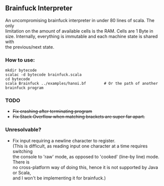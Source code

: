 ## Brainfuck Interpreter

An uncompromising brainfuck interpreter in under 80 lines of scala. The only  
limitation on the amount of available cells is the RAM. Cells are 1 Byte in  
size. Internally, everything is immutable and each machine state is shared with  
the previous/next state.

### How to use:
    mkdir bytecode
    scalac -d bytecode brainfuck.scala 
    cd bytecode
    scala Brainfuck ../examples/hanoi.bf		# Or the path of another brainfuck program

### TODO
* ~~Fix crashing after terminating program~~  
* ~~Fix Stack Overflow when matching brackets are super far apart.~~

### Unresolvable?
* Fix input requiring a newline character to register.  
(This is difficult, as reading input one character at a time requires switching  
the console to 'raw' mode, as opposed to 'cooked' (line-by line) mode. There is  
no cross-platform way of doing this, hence it is not supported by Java or Scala,  
and I won't be implementing it for brainfuck.)  
